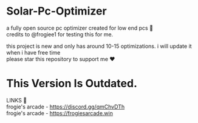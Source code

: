 # Solar-Pc-Optimizer
a fully open source pc optimizer created for low end pcs 🚀                                                  
credits to @frogiee1 for testing this for me.                                         

this project is new and only has around 10-15 optimizations. i will update it when i have free time                      
please star this repository to support me ❤️

# This Version Is Outdated.

LINKS 🔗                                 
frogie's arcade - https://discord.gg/qmChvDTh                          
frogie's arcade - https://frogiesarcade.win
